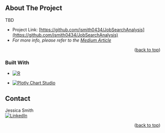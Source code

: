 <a id="readme-top"></a>


<!-- ABOUT THE PROJECT -->
## About The Project
TBD

* Project Link: [https://github.com/jsmith0434/JobSearchAnalysis](https://github.com/jsmith0434/JobSearchAnalysis)
* _For more info, please refer to the [Medium Article](https://medium.com/@jsmith0434/cruel-summer-lessons-learned-from-the-worst-tech-job-market-in-20-years-75f8abd5f6ae)_

<p align="right">(<a href="#readme-top">back to top</a>)</p>

### Built With

* [![R][R-shield]][R-url]  
  
* [![Plotly Chart Studio][Plotly-shield]][Plotly-url]

<!-- CONTACT -->
## Contact

Jessica Smith  
[![LinkedIn][linkedin-shield]][linkedin-url]

<p align="right">(<a href="#readme-top">back to top</a>)</p>



<!-- MARKDOWN LINKS & IMAGES -->
<!-- https://www.markdownguide.org/basic-syntax/#reference-style-links -->
[R-shield]: https://www.r-project.org/Rlogo.png
[R-url]: https://www.r-project.org/
[Plotly-shield]: https://images.prismic.io/plotly-marketing-website-2/8f977c91-7b4e-4367-8228-26fbba2506e4_69e12d6a-fb65-4b6e-8423-9465a29c6028_plotly-logo-sm.png?auto=compress%2Cformat&fit=max&w=128
[Plotly-url]: https://chart-studio.plotly.com/
[linkedin-shield]: https://img.shields.io/badge/-LinkedIn-black.svg?style=for-the-badge&logo=linkedin&colorB=555
[linkedin-url]: https://linkedin.com/in/jsmith0434
